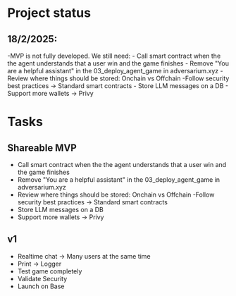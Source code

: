 # Project status

## 18/2/2025:
  -MVP is not fully developed. We still need:
    - Call smart contract when the the agent understands that a user win and the game finishes
    -	Remove "You are a helpful assistant" in the 03_deploy_agent_game in adversarium.xyz
    - Review where things should be stored: Onchain vs Offchain
      -Follow security best practices -> Standard smart contracts
    - Store LLM messages on a DB
    - Support more wallets -> Privy

# Tasks

## Shareable MVP
- Call smart contract when the the agent understands that a user win and the game finishes
-	Remove "You are a helpful assistant" in the 03_deploy_agent_game in adversarium.xyz
- Review where things should be stored: Onchain vs Offchain
  -Follow security best practices -> Standard smart contracts
- Store LLM messages on a DB
- Support more wallets -> Privy

## v1
- Realtime chat -> Many users at the same time
- Print -> Logger
- Test game completely
- Validate Security
- Launch on Base